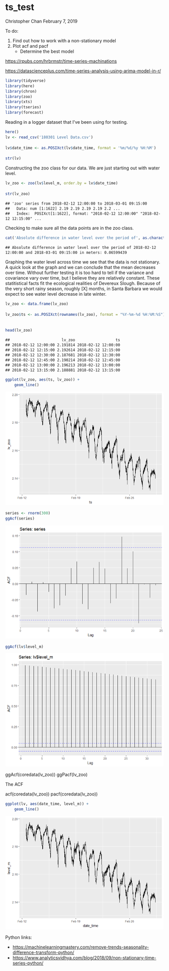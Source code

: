 ts\_test
================
Christopher Chan
February 7, 2019

To do:

1.  Find out how to work with a non-stationary model
2.  Plot acf and pacf
    -   Determine the best model

<https://rpubs.com/hrbrmstr/time-series-machinations>

<https://datascienceplus.com/time-series-analysis-using-arima-model-in-r/>

``` r
library(tidyverse)
library(here)
library(chron)
library(zoo)
library(xts)
library(tseries)
library(forecast)
```

Reading in a logger dataset that I've been using for testing.

``` r
here()
lv <- read_csv('180301 Level Data.csv')

lv$date_time <- as.POSIXct(lv$date_time, format = '%m/%d/%y %H:%M')

str(lv)
```

Constructing the zoo class for our data. We are just starting out with water level.

``` r
lv_zoo <- zoo(lv$level_m, order.by = lv$date_time)

str(lv_zoo)
```

    ## 'zoo' series from 2018-02-12 12:00:00 to 2018-03-01 09:15:00
    ##   Data: num [1:1622] 2.19 2.19 2.19 2.19 2.2 ...
    ##   Index:  POSIXct[1:1622], format: "2018-02-12 12:00:00" "2018-02-12 12:15:00" ...

Checking to make sure all the data points are in the zoo class.

``` r
cat('Absolute difference in water level over the period of', as.character(start(lv_zoo)), 'and', as.character(end(lv_zoo)), 'in meters:', max(lv_zoo) - min(lv_zoo))
```

    ## Absolute difference in water level over the period of 2018-02-12 12:00:00 and 2018-03-01 09:15:00 in meters: 0.06599439

Graphing the water level across time we see that the data is not stationary. A quick look at the graph and we can conclude that the mean decreases over time. Without further testing it is too hard to tell if the variance and covariance vary over time, but I believe they are relatively constant. These statitistical facts fit the ecological realities of Devereux Slough. Because of the very short rainy season, roughly \[X\] months, in Santa Barbara we would expect to see water level decrease in late winter.

``` r
lv_zoo <- data.frame(lv_zoo)

lv_zoo$ts <- as.POSIXct(rownames(lv_zoo), format = "%Y-%m-%d %H:%M:%S")


head(lv_zoo)
```

    ##                       lv_zoo                  ts
    ## 2018-02-12 12:00:00 2.191814 2018-02-12 12:00:00
    ## 2018-02-12 12:15:00 2.192614 2018-02-12 12:15:00
    ## 2018-02-12 12:30:00 2.187681 2018-02-12 12:30:00
    ## 2018-02-12 12:45:00 2.190214 2018-02-12 12:45:00
    ## 2018-02-12 13:00:00 2.196213 2018-02-12 13:00:00
    ## 2018-02-12 13:15:00 2.188881 2018-02-12 13:15:00

``` r
ggplot(lv_zoo, aes(ts, lv_zoo)) +
    geom_line() 
```

![](ts_test_files/figure-markdown_github/unnamed-chunk-5-1.png)

``` r
series <- rnorm(300)
ggAcf(series)
```

![](ts_test_files/figure-markdown_github/unnamed-chunk-6-1.png)

``` r
ggAcf(lv$level_m)
```

![](ts_test_files/figure-markdown_github/unnamed-chunk-6-2.png)

ggAcf(coredata(lv\_zoo)) ggPacf(lv\_zoo)

The ACF

acf(coredata(lv\_zoo)) pacf(coredata(lv\_zoo))

``` r
ggplot(lv, aes(date_time, level_m)) +
    geom_line()
```

![](ts_test_files/figure-markdown_github/unnamed-chunk-7-1.png)

Python links:

-   <https://machinelearningmastery.com/remove-trends-seasonality-difference-transform-python/>
-   <https://www.analyticsvidhya.com/blog/2018/09/non-stationary-time-series-python/>
